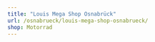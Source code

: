 ```yaml
---
title: "Louis Mega Shop Osnabrück"
url: /osnabrueck/louis-mega-shop-osnabrueck/
shop: Motorrad
---
```

